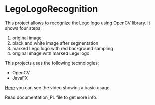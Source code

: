 LegoLogoRecognition
===================

This project allows to recognize the Lego logo using OpenCV library.
It shows four steps:
<ol>
    <li> original image </li>
    <li> black and white image after segmentation </li>
    <li> marked Lego logo with red background sampling </li> 
    <li> original image with marked Lego logo </li>
</ol>

This projects uses the following technologies:
<ul>
    <li> OpenCV </li>
    <li> JavaFX </li>
</ul>

<a href="https://youtu.be/PD1StJMoskA">Here</a> you can see the video showing a basic usage.

Read documentation_PL file to get more info.

